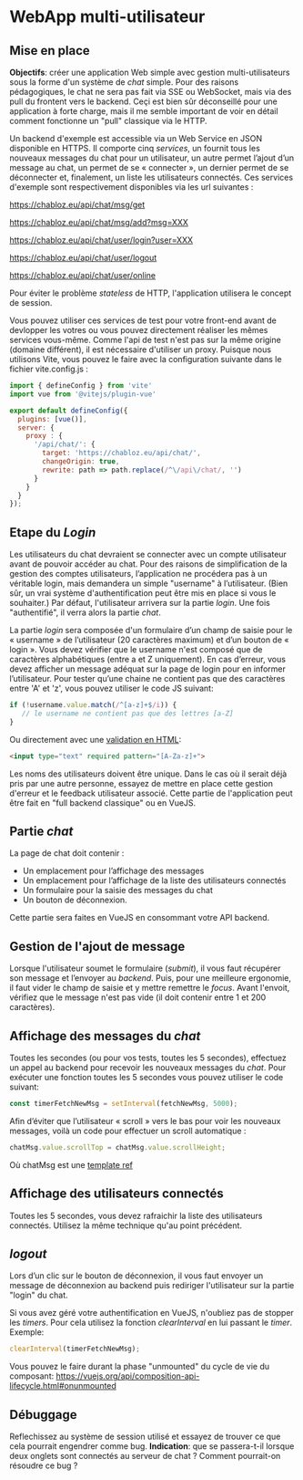 # WebApp multi-utilisateur 

## Mise en place

**Objectifs**: créer une application Web simple avec gestion multi-utilisateurs sous la forme d'un système de *chat* simple. Pour des raisons pédagogiques, le chat ne sera pas fait via SSE ou WebSocket, mais via des pull du frontent vers le backend. Ceçi est bien sûr déconseillé pour une application à forte charge, mais il me semble important de voir en détail comment fonctionne un "pull" classique via le HTTP.

Un backend d'exemple est accessible via un Web Service en JSON disponible en HTTPS. Il comporte cinq *services*, un fournit tous les nouveaux messages du chat pour un utilisateur, un autre permet l’ajout d’un message au chat, un permet de se « connecter », un dernier permet de se déconnecter et, finalement, un liste les utilisateurs connectés. Ces services d'exemple sont respectivement disponibles via les url suivantes : 

https://chabloz.eu/api/chat/msg/get

https://chabloz.eu/api/chat/msg/add?msg=XXX 

https://chabloz.eu/api/chat/user/login?user=XXX

https://chabloz.eu/api/chat/user/logout

https://chabloz.eu/api/chat/user/online

Pour éviter le problème *stateless* de HTTP, l'application utilisera le concept de session.

Vous pouvez utiliser ces services de test pour votre front-end avant de devlopper les votres ou vous pouvez directement réaliser les mêmes services vous-même. Comme l'api de test n'est pas sur la même origine (domaine différent), il est nécessaire d'utiliser un proxy. Puisque nous utilisons Vite, vous pouvez le faire avec la configuration suivante dans le fichier vite.config.js :

```js
import { defineConfig } from 'vite'
import vue from '@vitejs/plugin-vue'

export default defineConfig({
  plugins: [vue()],
  server: {
    proxy : {
      '/api/chat/': {
        target: 'https://chabloz.eu/api/chat/',
        changeOrigin: true,
        rewrite: path => path.replace(/^\/api\/chat/, '')
      }
    }
  }
});
```

## Etape du *Login*

Les utilisateurs du chat devraient se connecter avec un compte utilisateur avant de pouvoir accéder au chat. Pour des raisons de simplification de la gestion des comptes utilisateurs, l’application ne procédera pas à un véritable login, mais demandera un simple "username" à l’utilisateur. (Bien sûr, un vrai système d'authentification peut être mis en place si vous le souhaiter.) Par défaut, l'utilisateur arrivera sur la partie *login*. Une fois "authentifié", il verra alors la partie *chat*.

La partie *login* sera composée d'un formulaire d’un champ de saisie pour le « username » de l’utilisateur (20 caractères maximum) et d’un bouton de « login ».
Vous devez vérifier que le username n'est composé que de caractères alphabétiques (entre a et Z uniquement). En cas d’erreur, vous devez afficher un message adéquat sur la page de login pour en informer l’utilisateur. Pour tester qu’une chaine ne contient pas que des caractères entre 'A' et 'z', vous pouvez utiliser le code JS suivant:

```js
if (!username.value.match(/^[a-z]+$/i)) { 
   // le username ne contient pas que des lettres [a-Z]
}
```

Ou directement avec une [validation en HTML](https://developer.mozilla.org/fr/docs/Learn/Forms/Form_validation):

```html
<input type="text" required pattern="[A-Za-z]+">
```

Les noms des utilisateurs doivent être unique. Dans le cas où il serait déjà pris par une autre personne, essayez de mettre en place cette gestion d'erreur et le feedback utilisateur associé. Cette partie de l'application peut être fait en "full backend classique" ou en VueJS.

##  Partie *chat*

La page de chat doit contenir :
- Un emplacement pour l’affichage des messages
- Un emplacement pour l’affichage de la liste des utilisateurs connectés
- Un formulaire pour la saisie des messages du chat
- Un bouton de déconnexion.

Cette partie sera faites en VueJS en consommant votre API backend.

## Gestion de l'ajout de message

Lorsque l'utilisateur soumet le formulaire (*submit*), il vous faut récupérer son message et l’envoyer au *backend*. Puis, pour une meilleure ergonomie, il faut vider le champ de saisie et y mettre remettre le *focus*.
Avant l'envoit, vérifiez que le message n'est pas vide (il doit contenir entre 1 et 200 caractères). 

## Affichage des messages du *chat*

Toutes les secondes (ou pour vos tests, toutes les 5 secondes), effectuez un appel au backend pour recevoir les nouveaux messages du *chat*. Pour exécuter une fonction toutes les 5 secondes vous pouvez utiliser le code suivant:

```js
const timerFetchNewMsg = setInterval(fetchNewMsg, 5000); 
``` 

Afin d’éviter que l’utilisateur « scroll » vers le bas pour voir les nouveaux messages, voilà un code pour effectuer un scroll automatique : 

```js
chatMsg.value.scrollTop = chatMsg.value.scrollHeight;
```

Où chatMsg est une [template ref](https://vuejs.org/guide/essentials/template-refs.html#template-refs)


## Affichage des utilisateurs connectés

Toutes les 5 secondes, vous devez rafraichir la liste des utilisateurs connectés. Utilisez la même technique qu'au point précédent.

## *logout*

Lors d’un clic sur le bouton de déconnexion, il vous faut envoyer un message de déconnexion au backend puis rediriger l'utilisateur sur la partie "login" du chat.

Si vous avez géré votre authentification en VueJS, n'oubliez pas de stopper les *timers*. Pour cela utilisez la fonction *clearInterval* en lui passant le *timer*. Exemple:

```js
clearInterval(timerFetchNewMsg); 
```

Vous pouvez le faire durant la phase "unmounted" du cycle de vie du composant: https://vuejs.org/api/composition-api-lifecycle.html#onunmounted

## Débuggage

Reflechissez au système de session utilisé et essayez de trouver ce que cela pourrait engendrer comme bug. **Indication**: que se passera-t-il lorsque deux onglets sont connectés au serveur de chat ? Comment pourrait-on résoudre ce bug ?
